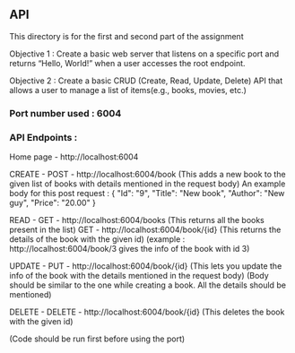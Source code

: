 ## API

This directory is for the first and second part of the assignment

Objective 1 :  Create a basic web server that listens on a specific port and returns “Hello, World!” when a user accesses the root endpoint.

Objective 2 : Create a basic CRUD (Create, Read, Update, Delete) API that allows a user to manage a list of items(e.g., books, movies, etc.)

### Port number used : 6004

### API Endpoints :

Home page - http://localhost:6004

CREATE - POST - http://localhost:6004/book
               (This adds a new book to the given list of books with details mentioned in the request body)
               An example body for this post request : 
               {
                  "Id": "9", 
                  "Title": "New book", 
                  "Author": "New guy", 
                  "Price": "20.00" 
               }
         
READ - GET  -  http://localhost:6004/books
               (This returns all the books present in the list)
       GET  -  http://localhost:6004/book/{id}
               (This returns the details of the book with the given id)
               (example : http://localhost:6004/book/3 gives the info of the book with id 3)
               
UPDATE - PUT -  http://localhost:6004/book/{id}
                (This lets you update the info of the book with the details mentioned in the request body)
                (Body should be similar to the one while creating a book. All the details should be mentioned)
                
DELETE - DELETE - http://localhost:6004/book/{id}
                  (This deletes the book with the given id)
                  
                  
(Code should be run first before using the port)

               

